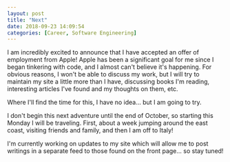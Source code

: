 ```yaml
---
layout: post
title: "Next"
date: 2018-09-23 14:09:54
categories: [Career, Software Engineering]
---
```


I am incredibly excited to announce that I have accepted an offer of employment from Apple!
Apple has been a significant goal for me since I began tinkering with code, and I almost can't
believe it's happening. For obvious reasons, I won't be able to discuss my work, but I will try to
maintain my site a little more than I have, discussing books I'm reading, interesting articles I've
found and my thoughts on them, etc.

Where I'll find the time for this, I have no idea... but I am going to try.

I don't begin this next adventure until the end of October, so starting this Monday I will be
traveling. First, about a week jumping around the east coast, visiting friends and family, and then
I am off to Italy!

I'm currently working on updates to my site which will allow me to post writings in a separate
feed to those found on the front page... so stay tuned!

[//]: # 'External Links'
